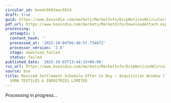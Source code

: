 ```yaml
---
circular_id: beedc0693aec5014
draft: true
guid: https://www.bseindia.com/markets/MarketInfo/DispNoticesNCirculars.aspx?Noticeid={051214FF-939B-4BAE-B24E-EC3BEF6D6161}&noticeno=20251003-51&dt=10/03/2025&icount=51&totcount=73&flag=0
pdf_url: https://www.bseindia.com/markets/MarketInfo/DownloadAttach.aspx?id=20251003-51&attachedId=
processing:
  attempts: 1
  content_hash: ''
  processed_at: '2025-10-04T06:40:57.734672'
  processor_version: '2.0'
  stage: download_failed
  status: failed
published_date: '2025-10-03T13:44:33+00:00'
rss_url: https://www.bseindia.com/markets/MarketInfo/DispNoticesNCirculars.aspx?Noticeid={051214FF-939B-4BAE-B24E-EC3BEF6D6161}&noticeno=20251003-51&dt=10/03/2025&icount=51&totcount=73&flag=0
source: bse
title: Revised Settlement Schedule Offer to Buy – Acquisition Window (Takeover) for
  SOMA TEXTILES & INDUSTRIES LIMITED
---
```


Processing in progress...